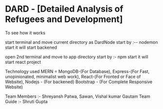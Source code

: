 # DARD - [Detailed Analysis of Refugees and Development]

To see how it works

start terminal and move current directory as DardNode
start by :-- nodemon start
it will start backened

open 2nd terminal and move to app directory
start by :- npm start
it will start react project

Technology used MERN = MongoDB-(For Database), Express-(For Fast, unopinionated, minimalist web work), React-(For Fronted or Face of Website), Nodejs - (For backened)
Bootstrap - (For Complete Responsive Website)

Team Members :- Shreyansh Patwa, Sawan, Vishal kumar Gautam
Team Guide :- Shruti Gupta
